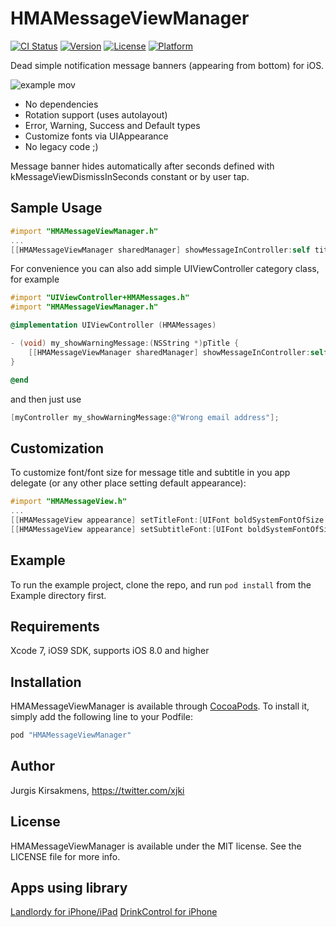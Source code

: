 # HMAMessageViewManager

[![CI Status](http://img.shields.io/travis/xjki/HMAMessageViewManager.svg?style=flat)](https://travis-ci.org/xjki/HMAMessageViewManager)
[![Version](https://img.shields.io/cocoapods/v/HMAMessageViewManager.svg?style=flat)](http://cocoapods.org/pods/HMAMessageViewManager)
[![License](https://img.shields.io/cocoapods/l/HMAMessageViewManager.svg?style=flat)](http://cocoapods.org/pods/HMAMessageViewManager)
[![Platform](https://img.shields.io/cocoapods/p/HMAMessageViewManager.svg?style=flat)](http://cocoapods.org/pods/HMAMessageViewManager)

Dead simple notification message banners (appearing from bottom) for iOS.

![example mov](https://cloud.githubusercontent.com/assets/747340/11300924/7f996164-8f9b-11e5-9830-9d29793ba143.gif)

* No dependencies
* Rotation support (uses autolayout)
* Error, Warning, Success and Default types
* Customize fonts via UIAppearance
* No legacy code ;)

Message banner hides automatically after seconds defined with kMessageViewDismissInSeconds constant or by user tap.


## Sample Usage

```objective-c
#import "HMAMessageViewManager.h"
...
[[HMAMessageViewManager sharedManager] showMessageInController:self title:@"Oops!" subtitle:@"Did not expected this" type:HMAMessageViewTypeWarning];
```

For convenience you can also add simple UIViewController category class, for  example

```objective-c
#import "UIViewController+HMAMessages.h"
#import "HMAMessageViewManager.h"

@implementation UIViewController (HMAMessages)

- (void) my_showWarningMessage:(NSString *)pTitle {
    [[HMAMessageViewManager sharedManager] showMessageInController:self title:NSLocalizedString(@"Ooops!", @"Warning title for invalid data") subtitle:pTitle type:HMAMessageViewTypeWarning];
}

@end
```

and then just use

```objective-c
[myController my_showWarningMessage:@"Wrong email address"];
```

## Customization

To customize font/font size for message title and subtitle in you app delegate (or any other place setting default appearance):

```objective-c
#import "HMAMessageView.h"
...
[[HMAMessageView appearance] setTitleFont:[UIFont boldSystemFontOfSize:10]];
[[HMAMessageView appearance] setSubtitleFont:[UIFont boldSystemFontOfSize:6]];
```

## Example

To run the example project, clone the repo, and run `pod install` from the Example directory first.


## Requirements

Xcode 7, iOS9 SDK, supports iOS 8.0 and higher


## Installation

HMAMessageViewManager is available through [CocoaPods](http://cocoapods.org). To install
it, simply add the following line to your Podfile:

```ruby
pod "HMAMessageViewManager"
```

## Author

Jurgis Kirsakmens, https://twitter.com/xjki


## License

HMAMessageViewManager is available under the MIT license. See the LICENSE file for more info.


## Apps using library

[Landlordy for iPhone/iPad](http://landlordyapp.com)
[DrinkControl for iPhone](http://drinkcontrolapp.com)